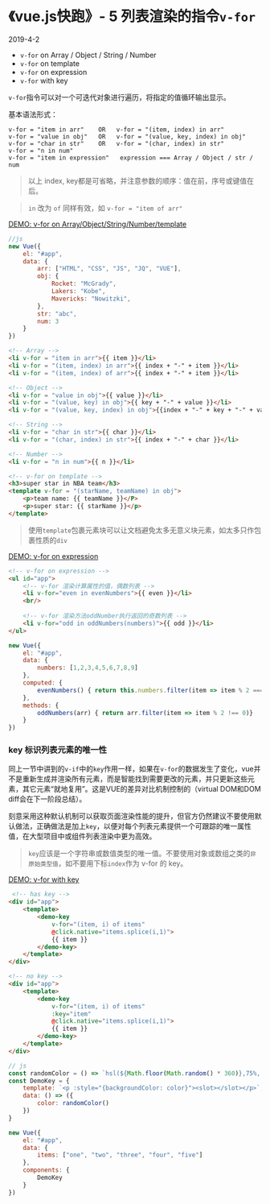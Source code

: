 # 《vue.js快跑》- 5 列表渲染的指令`v-for`
2019-4-2

- `v-for` on Array / Object / String / Number
- `v-for` on template
- `v-for` on expression
- `v-for` with key

`v-for`指令可以对一个可迭代对象进行遍历，将指定的值循环输出显示。

基本语法形式：

    v-for = "item in arr"    OR   v-for = "(item, index) in arr"
    v-for = "value in obj"   OR   v-for = "(value, key, index) in obj"
    v-for = "char in str"    OR   v-for = "(char, index) in str"
    v-for = "n in num"
    v-for = "item in expression"   expression === Array / Object / str / num
> 以上 index, key都是可省略，并注意参数的顺序：值在前，序号或键值在后。

>`in` 改为 `of` 同样有效，如 `v-for = "item of arr"`

[DEMO: v-for on Array/Object/String/Number/template](https://jsrun.net/GsXKp/edit)

```js
//js
new Vue({
    el: "#app",
    data: {
        arr: ["HTML", "CSS", "JS", "JQ", "VUE"],
        obj: {
            Rocket: "McGrady",
            Lakers: "Kobe",
            Mavericks: "Nowitzki",
        },
        str: "abc",
        num: 3
    }
})
```

```html
<!-- Array -->
<li v-for = "item in arr">{{ item }}</li>
<li v-for = "(item, index) in arr">{{ index + "-" + item }}</li>
<li v-for = "(item, index) of arr">{{ index + "-" + item }}</li>
```

```html
<!-- Object -->
<li v-for = "value in obj">{{ value }}</li>
<li v-for = "(value, key) in obj">{{ key + "-" + value }}</li>
<li v-for = "(value, key, index) in obj">{{index + "-" + key + "-" + value }}</li>
```

```html
<!-- String -->
<li v-for = "char in str">{{ char }}</li>
<li v-for = "(char, index) in str">{{ index + "-" + char }}</li>
```

```html
<!-- Number -->
<li v-for = "n in num">{{ n }}</li>
```

```html
<!-- v-for on template -->
<h3>super star in NBA team</h3>
<template v-for = "(starName, teamName) in obj">
    <p>team name: {{ teamName }}</P>
    <p>super star: {{ starName }}</p>
</template>
```
> 使用`template`包裹元素块可以让文档避免太多无意义块元素，如太多只作包裹性质的`div`

[DEMO: v-for on expression](https://jsrun.net/PcXKp/edit)

```html
<!-- v-for on expression -->
<ul id="app">
    <!-- v-for 渲染计算属性的值，偶数列表 -->
    <li v-for="even in evenNumbers">{{ even }}</li>
    <br/>
    
    <!-- v-for 渲染方法oddNumber执行返回的奇数列表 -->
    <li v-for="odd in oddNumbers(numbers)">{{ odd }}</li>
</ul>
```
```js
new Vue({
    el: "#app",
    data: {
        numbers: [1,2,3,4,5,6,7,8,9]
    },
    computed: {
        evenNumbers() { return this.numbers.filter(item => item % 2 === 0)}
    },
    methods: {
        oddNumbers(arr) { return arr.filter(item => item % 2 !== 0)}
    }
})
```

### key 标识列表元素的唯一性

同上一节中讲到的`v-if`中的`key`作用一样，如果在`v-for`的数据发生了变化，vue并不是重新生成并渲染所有元素，而是智能找到需要更改的元素，并只更新这些元素，其它元素“就地复用”。这是VUE的差异对比机制控制的（virtual DOM和DOM diff会在下一阶段总结）。


刻意采用这种默认机制可以获取页面渲染性能的提升，但官方仍然建议不要使用默认做法，正确做法是加上`key`，以便对每个列表元素提供一个可跟踪的唯一属性值，在大型项目中或组件列表渲染中更为高效。

> `key`应该是一个字符串或数值类型的唯一值。不要使用对象或数组之类的`非原始类型值`，如不要用下标`index`作为 v-for 的 key。

[DEMO: v-for with key](https://jsrun.net/pcXKp/edit)

```html
 <!-- has key -->
<div id="app">
    <template>
        <demo-key
            v-for="(item, i) of items"
            @click.native="items.splice(i,1)">
            {{ item }}
        </demo-key>
    </template>
</div>
```

```html
<!-- no key -->
<div id="app">
    <template>
        <demo-key
            v-for="(item, i) of items"
            :key="item"
            @click.native="items.splice(i,1)">
            {{ item }}
        </demo-key>
    </template>
</div>
```

```js
// js
const randomColor = () => `hsl(${Math.floor(Math.random() * 360)},75%, 85%)`
const DemoKey = {
    template: `<p :style="{backgroundColor: color}"><slot></slot></p>`,
    data: () => ({
        color: randomColor()
    })
}

new Vue({
    el: "#app",
    data: {
        items: ["one", "two", "three", "four", "five"]
    },
    components: {
    	DemoKey
	}
})
```



